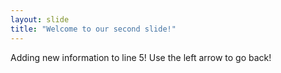 ```yaml
---
layout: slide
title: "Welcome to our second slide!"
---
```

Adding new information to line 5!
Use the left arrow to go back!
